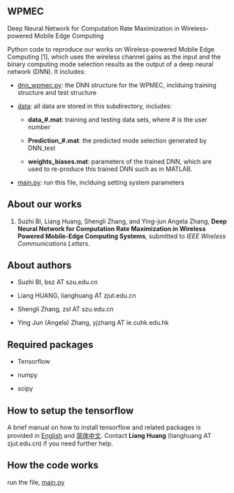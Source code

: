 ## WPMEC

Deep Neural Network for Computation Rate Maximization in Wireless-powered Mobile Edge Computing

Python code to reproduce our works on Wireless-powered Mobile Edge Computing [1], which uses the wireless channel gains as the input and the binary computing mode selection results as the output of a deep neural network (DNN). It includes:

- [dnn_wpmec.py](dnn_wpmec.py): the DNN structure for the WPMEC, inclduing training structure and test structure

- [data](./data): all data are stored in this subdirectory, includes:

  - **data_#.mat**: training and testing data sets, where # is the user number

  - **Prediction_#.mat**: the predicted mode selection generated by DNN_test

  - **weights_biases.mat**: parameters of the trained DNN, which are used to re-produce this trained DNN such as in MATLAB.

- [main.py](main.py): run this file, inclduing setting system parameters


## About our works

1. Suzhi Bi, Liang Huang, Shengli Zhang, and Ying-jun Angela Zhang, **Deep Neural Network for Computation Rate Maximization in Wireless Powered Mobile-Edge Computing Systems**, submitted to *IEEE Wireless Communications Letters*.

## About authors

- Suzhi BI, bsz AT szu.edu.cn

- Liang HUANG, lianghuang AT zjut.edu.cn

- Shengli Zhang, zsl AT szu.edu.cn

- Ying Jun (Angela) Zhang, yjzhang AT ie.cuhk.edu.hk

## Required packages

- Tensorflow

- numpy

- scipy

## How to setup the tensorflow

A brief manual on how to install tensorflow and related packages is provided in [English](./installing_tensorflow_eng.md) and [简体中文](./installing_tensorflow_chn.md). Contact **Liang Huang** (lianghuang AT zjut.edu.cn) if you need further help.

## How the code works

run the file, [main.py](main.py)
